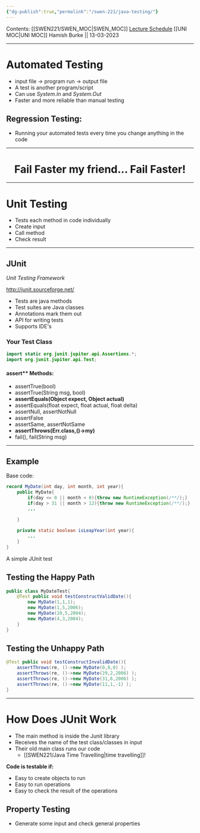 ```yaml
---
{"dg-publish":true,"permalink":"/swen-221/java-testing/"}
---
```


Contents: [[SWEN221/SWEN_MOC\|SWEN_MOC]]
[Lecture Schedule](https://ecs.wgtn.ac.nz/Courses/SWEN221_2023T1/LectureSchedule)
[[UNI MOC\|UNI MOC]]
Hamish Burke || 13-03-2023
***

# Automated Testing

- input file -> program run -> output file
- A test is another program/script
- Can use *System.In* and *System.Out*
- Faster and more reliable than manual testing

## Regression Testing:

- Running your automated tests every time you change anything in the code

***

<h1 align="center">
Fail Faster my friend... Fail Faster!
</h1>

***

# Unit Testing

- Tests each method in code individually
- Create input
- Call method
- Check result

***

## JUnit

*Unit Testing Framework*

<http://junit.sourceforge.net/>
- Tests are java methods
- Test suites are Java classes
- Annotations mark them out
- API for writing tests
- Supports IDE's

### Your Test Class

```java
import static org.junit.jupiter.api.Assertions.*;
import org.junit.jupiter.api.Test;
```

#### assert** Methods:

- assertTrue(bool)
- assertTrue(String msg, bool)
- **assertEquals(Object expect, Object actual)**
- assertEquals(float expect, float actual, float delta)
- assertNull, assertNotNull
- assertFalse
- assertSame, assertNotSame
- **assertThrows(Err.class,()->my)**
- fail(), fail(String msg)

***

## Example

Base code:

```java
record MyDate(int day, int month, int year){
	public MyDate{
		if(day <= 0 || month < 0){throw new RuntimeException(/**/);}
		if(day > 31 || month > 12){throw new RuntimeException(/**/);}
		...
		
	}

	private static boolean isLeapYear(int year){
		...
	}
}
```

A simple JUnit test

## Testing the Happy Path

```java
public class MyDateTest{
	@Test public void testConstructValidDate(){
		new MyDate(1,1,1);
		new MyDate(1,5,2006);
		new MyDate(28,5,2004);
		new MyDate(4,3,2004);
	}
}
```

## Testing the Unhappy Path

```java
@Test public void testConstructInvalidDate(){
	assertThrows(re, ()->new MyDate(0,0,0) );
	assertThrows(re, ()->new MyDate(29,2,2006) );
	assertThrows(re, ()->new MyDate(31,6,2006) );
	assertThrows(re, ()->new MyDate(11,1,-1) );
}
```

***

# How Does JUnit Work

- The main method is inside the Junit library
- Receives the name of the test class/classes in input
- Their old main class runs our code
	- [[SWEN221/Java Time Travelling\|time travelling]]!

**Code is testable if:**
- Easy to create objects to run
- Easy to run operations
- Easy to check the result of the operations

## Property Testing

- Generate some input and check general properties
